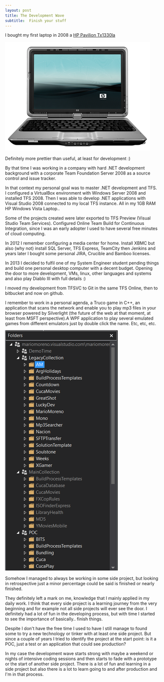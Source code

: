 ```yaml
---
layout: post
title: The Development Wave
subtitle:  Finish your stuff
---
```


I bought my first laptop in 2008 a [HP Pavilion Tx1330la](https://support.hp.com/us-en/product/hp-pavilion-tx1000-notebook-pc-series/3185026/model/3185027/product-info)

![HP Pavilion](../img/2017-04-23-development-wave/c03113032.png)

Definitely more prettier than useful, at least for development :)

By that time I was working in a company with hard .NET development background with a corporate Team Foundation Server 2008 as a source control and issue tracker. 

In that context my personal goal was to master .NET development and TFS. I configured a VirtualBox environment with Windows Server 2008 and installed TFS 2008. Then I was able to develop .NET applications with Visual Studio 2008 connected to my local TFS instance. All in my 1GB RAM HP Windows Vista Laptop..

Some of the projects created were later exported to TFS Preview (Visual Studio Team Services). Configured Online Team Build for Continuous Integration, since I was an early adopter I used to have several free minutes of cloud computing.

In 2012 I remember configuring a media center for home. Install XBMC but also (why not) install SQL Server, TFS Express, TeamCity then Jenkins and years later I bought some personal JIRA, Crucible and Bamboo licenses.

In 2013 I decided to fulfil one of my System Engineer student pending things and build one personal desktop computer with a decent budget. Opening the door to more development, VMs, linux, other languages and systems and also play Diablo III with full details :)

I moved my development from TFSVC to Git in the same TFS Online, then to bitbucket and now on github.

I remember to work in a personal agenda, a Truco game in C++, an application that scans the network and enable you to play mp3 files in your browser powered by Silverlight (the future of the web at that moment, at least from MSFT perspective).A WPF application to play several emulated games from different emulators just by double click the name. Etc, etc, etc.

![TFS Collections Folders](../img/2017-04-23-development-wave/tfs-collections-folders.png)

Somehow I managed to always be working in some side project, but looking in retrospective just a minor percentage could be said is finished or nearly finished.

They definitely left a mark on me, knowledge that I mainly applied in my daily work. I think that every side project is a learning journey from the very beginning and for example not all side projects will ever see the door. I definitely had a lot of fun in the developing process, but with time I started to see the importance of basically.. finish things.  

Despite I don't have the free time I used to have I still manage to found some to try a new technology or tinker with at least one side project. But since a couple of years I tried to identify the project at the start point: is it a POC, just a test or an application that could see production?

In my case the development wave starts strong with maybe a weekend or nights of intensive coding sessions and then starts to fade with a prototype or the start of another side project. There is a lot of fun and learning in a side project but also there is a lot to learn going to and after production and I'm in that process.
